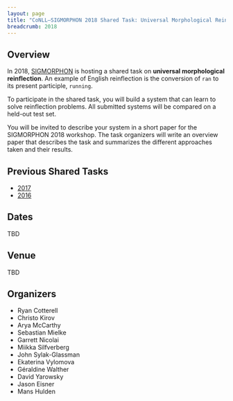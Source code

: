 ```yaml
---
layout: page
title: "CoNLL–SIGMORPHON 2018 Shared Task: Universal Morphological Reinflection"
breadcrumb: 2018
---
```


## Overview

In 2018, [SIGMORPHON](https://sigmorphon.github.io/) is hosting a 
shared task on __universal morphological reinflection__. An example 
of English reinflection is the conversion of `ran` to its present 
participle, `running`.

To participate in the shared task, you will build a system that can
learn to solve reinflection problems.  All submitted systems will be 
compared on a held-out test set.

You will be invited to describe your system in a short paper for
the SIGMORPHON 2018 workshop.  The task organizers will write an
overview paper that describes the task and summarizes the different
approaches taken and their results.
  
## Previous Shared Tasks

- [2017](https://sites.google.com/view/conll-sigmorphon2017)
- [2016](http://ryancotterell.github.io/sigmorphon2016/)

## Dates

TBD

## Venue

TBD

## Organizers

- Ryan Cotterell
- Christo Kirov
- Arya McCarthy
- Sebastian Mielke
- Garrett Nicolai
- Miikka Silfverberg
- John Sylak-Glassman
- Ekaterina Vylomova
- Géraldine Walther
- David Yarowsky
- Jason Eisner
- Mans Hulden
